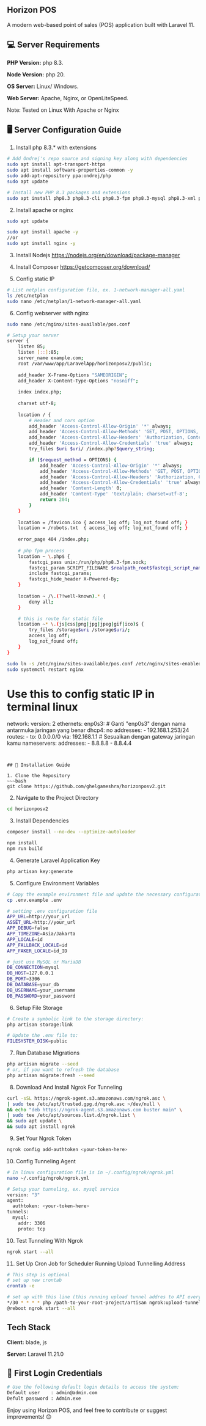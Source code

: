 
## Horizon POS 
A modern web-based point of sales (POS) application built with Laravel 11.


## 💻 Server Requirements
**PHP Version:** php 8.3.

**Node Version:** php 20.

**OS Server:** Linux/ Windows.

**Web Server:** Apache, Nginx, or OpenLiteSpeed.

Note: Tested on Linux With Apache or Nginx

## 🖥️ Server Configuration Guide
1. Install php 8.3.* with extensions
~~~bash  
# Add Ondrej's repo source and signing key along with dependencies
sudo apt install apt-transport-https
sudo apt install software-properties-common -y
sudo add-apt-repository ppa:ondrej/php
sudo apt update

# Install new PHP 8.3 packages and extensions
sudo apt install php8.3 php8.3-cli php8.3-fpm php8.3-mysql php8.3-xml php8.3-mbstring php8.3-curl php8.3-zip php8.3-gd php8.3-bcmath php8.3-intl php8.3-soap php8.3-readline php8.3-imagick php8.3-xsl
~~~

2. Install apache or nginx
~~~bash  
sudo apt update

sudo apt install apache -y
//or
sudo apt install nginx -y
~~~

3. Install Nodejs
https://nodejs.org/en/download/package-manager

4. Install Composer
https://getcomposer.org/download/

5. Config static IP
~~~bash
# List netplan configuration file, ex. 1-network-manager-all.yaml
ls /etc/netplan
sudo nano /etc/netplan/1-network-manager-all.yaml
~~~

6. Config webserver with nginx
~~~bash  
sudo nano /etc/nginx/sites-available/pos.conf

# Setup your server
server {
    listen 85;
    listen [::]:85;
    server_name example.com;
    root /var/www/app/LaravelApp/horizonposv2/public;
 
    add_header X-Frame-Options "SAMEORIGIN";
    add_header X-Content-Type-Options "nosniff";
 
    index index.php;
 
    charset utf-8;
 
    location / {
        # Header and cors option
        add_header 'Access-Control-Allow-Origin' '*' always;
        add_header 'Access-Control-Allow-Methods' 'GET, POST, OPTIONS, DELETE, PUT' always;
        add_header 'Access-Control-Allow-Headers' 'Authorization, Content-Type, X-Requested-With' always;
        add_header 'Access-Control-Allow-Credentials' 'true' always;
        try_files $uri $uri/ /index.php?$query_string;

        if ($request_method = OPTIONS) {
            add_header 'Access-Control-Allow-Origin' '*' always;
            add_header 'Access-Control-Allow-Methods' 'GET, POST, OPTIONS, DELETE, PUT' always;
            add_header 'Access-Control-Allow-Headers' 'Authorization, Content-Type, X-Requested-With' always;
            add_header 'Access-Control-Allow-Credentials' 'true' always;
            add_header 'Content-Length' 0;
            add_header 'Content-Type' 'text/plain; charset=utf-8';
            return 204;
        }
    }
 
    location = /favicon.ico { access_log off; log_not_found off; }
    location = /robots.txt  { access_log off; log_not_found off; }
 
    error_page 404 /index.php;
 
    # php fpm process
    location ~ \.php$ {
        fastcgi_pass unix:/run/php/php8.3-fpm.sock;
        fastcgi_param SCRIPT_FILENAME $realpath_root$fastcgi_script_name;
        include fastcgi_params;
        fastcgi_hide_header X-Powered-By;
    }
 
    location ~ /\.(?!well-known).* {
        deny all;
    }

    # this is route for static file
    location ~* \.(js|css|png|jpg|jpeg|gif|ico)$ {
        try_files /storage$uri /storage$uri/;
        access_log off;
        log_not_found off;
    }
}

sudo ln -s /etc/nginx/sites-available/pos.conf /etc/nginx/sites-enabled
sudo systemctl restart nginx
~~~

# Use this to config static IP in terminal linux
network:
  version: 2
  ethernets:
    enp0s3:                   # Ganti "enp0s3" dengan nama antarmuka jaringan yang benar
      dhcp4: no
      addresses:
        - 192.168.1.253/24
      routes:
        - to: 0.0.0.0/0
          via: 192.168.1.1      # Sesuaikan dengan gateway jaringan kamu
      nameservers:
        addresses:
          - 8.8.8.8
          - 8.8.4.4
~~~  


## 🚀 Installation Guide

1. Clone the Repository
~~~bash  
git clone https://github.com/ghelgameshra/horizonposv2.git
~~~

2. Navigate to the Project Directory
~~~bash  
cd horizonposv2
~~~

3. Install Dependencies
~~~bash  
composer install --no-dev --optimize-autoloader

npm install
npm run build
~~~

4. Generate Laravel Application Key
~~~bash  
php artisan key:generate
~~~ 

5. Configure Environment Variables
~~~bash  
# Copy the example environment file and update the necessary configurations:
cp .env.example .env

# setting .env configuration file
APP_URL=http://your_url
ASSET_URL=http://your_url
APP_DEBUG=false
APP_TIMEZONE=Asia/Jakarta
APP_LOCALE=id
APP_FALLBACK_LOCALE=id
APP_FAKER_LOCALE=id_ID

# just use MySQL or MariaDB
DB_CONNECTION=mysql
DB_HOST=127.0.0.1
DB_PORT=3306
DB_DATABASE=your_db
DB_USERNAME=your_username
DB_PASSWORD=your_password
~~~ 


6. Setup File Storage
~~~bash  
# Create a symbolic link to the storage directory:
php artisan storage:link

# Update the .env file to:
FILESYSTEM_DISK=public
~~~


7. Run Database Migrations
~~~bash  
php artisan migrate --seed
# or, if you want to refresh the database
php artisan migrate:fresh --seed
~~~

8. Download And Install Ngrok For Tunneling
~~~bash
curl -sSL https://ngrok-agent.s3.amazonaws.com/ngrok.asc \
| sudo tee /etc/apt/trusted.gpg.d/ngrok.asc >/dev/null \
&& echo "deb https://ngrok-agent.s3.amazonaws.com buster main" \
| sudo tee /etc/apt/sources.list.d/ngrok.list \
&& sudo apt update \
&& sudo apt install ngrok
~~~

9. Set Your Ngrok Token
~~~bash
ngrok config add-authtoken <your-token-here>
~~~

10. Config Tunneling Agent
~~~bash
# In linux configuration file is in ~/.config/ngrok/ngrok.yml
nano ~/.config/ngrok/ngrok.yml

# Setup your tunneling, ex. mysql service
version: "3"
agent:
  authtoken: <your-token-here>
tunnels:
  mysql:
    addr: 3306
    proto: tcp
~~~

10. Test Tunneling With Ngrok
~~~bash
ngrok start --all
~~~

11. Set Up Cron Job for Scheduler Running Upload Tunnelling Address
~~~bash
# This step is optional
# set up new crontab
crontab -e

# set up with this line (this running upload tunnel addres to API every 30 minutes)
*/30 * * * * php /path-to-your-root-project/artisan ngrok:upload-tunnel-data >> /dev/null 2>&1
@reboot ngrok start --all
~~~

## Tech Stack  
**Client:** blade, js

**Server:** Laravel 11.21.0

## 🔑 First Login Credentials

~~~bash
# Use the following default login details to access the system:
Default user    : admin@admin.com
Defult password : Admin.exe
~~~  

Enjoy using Horizon POS, and feel free to contribute or suggest improvements! 😊
